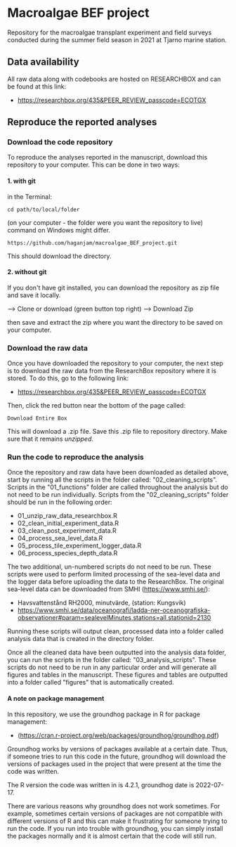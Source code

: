 
# Macroalgae BEF project

Repository for the macroalgae transplant experiment and field surveys conducted during the summer field season in 2021 at Tjarno marine station.

## Data availability

All raw data along with codebooks are hosted on RESEARCHBOX and can be found at this link:

+ https://researchbox.org/435&PEER_REVIEW_passcode=ECOTGX

## Reproduce the reported analyses

### Download the code repository

To reproduce the analyses reported in the manuscript, download this repository to your computer. This can be done in two ways:

#### 1. with git

in the Terminal:

```cd path/to/local/folder``` 

(on your computer - the folder were you want the repository to live) command on Windows might differ. 


```https://github.com/haganjam/macroalgae_BEF_project.git```

This should download the directory. 

#### 2. without git

If you don't have git installed, you can download the repository as zip file and save it locally. 

--> Clone or download (green button top right)
--> Download Zip

then save and extract the zip where you want the directory to be saved on your computer. 

### Download the raw data

Once you have downloaded the repository to your computer, the next step is to download the raw data from the ResearchBox repository where it is stored. To do this, go to the following link:

+ https://researchbox.org/435&PEER_REVIEW_passcode=ECOTGX

Then, click the red button near the bottom of the page called: 

```Download Entire Box```

This will download a .zip file. Save this .zip file to repository directory. Make sure that it remains *unzipped*.

### Run the code to reproduce the analysis

Once the repository and raw data have been downloaded as detailed above, start by running all the scripts in the folder called: "02_cleaning_scripts". Scripts in the "01_functions" folder are called throughout the analysis but do not need to be run individually. Scripts from the "02_cleaning_scripts" folder should be run in the following order:

+ 01_unzip_raw_data_researchbox.R
+ 02_clean_initial_experiment_data.R
+ 03_clean_post_experiment_data.R
+ 04_process_sea_level_data.R
+ 05_process_tile_experiment_logger_data.R
+ 06_process_species_depth_data.R

The two additional, un-numbered scripts do not need to be run. These scripts were used to perform limited processing of the sea-level data and the logger data before uploading the data to the ResearchBox. The original sea-level data can be downloaded from SMHI (https://www.smhi.se/):

+ Havsvattenstånd RH2000, minutvärde, (station: Kungsvik)
+ https://www.smhi.se/data/oceanografi/ladda-ner-oceanografiska-observationer#param=sealevelMinutes,stations=all,stationid=2130

Running these scripts will output clean, processed data into a folder called analysis data that is created in the directory folder.

Once all the cleaned data have been outputted into the analysis data folder, you can run the scripts in the folder called: "03_analysis_scripts". These scripts do not need to be run in any particular order and will generate all figures and tables in the manuscript. These figures and tables are outputted into a folder called "figures" that is automatically created.

#### A note on package management

In this repository, we use the groundhog package in R for package management: 

+ (https://cran.r-project.org/web/packages/groundhog/groundhog.pdf)

Groundhog works by versions of packages available at a certain date. Thus, if someone tries to run this code in the future, groundhog will download the versions of packages used in the project that were present at the time the code was written.

The R version the code was written in is 4.2.1, groundhog date is 2022-07-17.

There are various reasons why groundhog does not work sometimes. For example, sometimes certain versions of packages are not compatible with different versions of R and this can make it frustrating for someone trying to run the code. If you run into trouble with groundhog, you can simply install the packages normally and it is almost certain that the code will still run.


